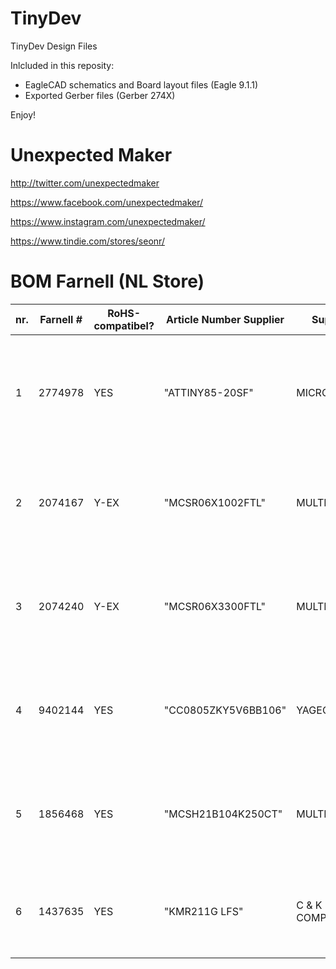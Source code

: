 # TinyDev
TinyDev Design Files

Inlcluded in this reposity:
- EagleCAD schematics and Board layout files (Eagle 9.1.1) 
- Exported Gerber files (Gerber 274X)

Enjoy!

# Unexpected Maker
http://twitter.com/unexpectedmaker

https://www.facebook.com/unexpectedmaker/

https://www.instagram.com/unexpectedmaker/

https://www.tindie.com/stores/seonr/



# BOM Farnell (NL Store)

| nr.		 | Farnell # | RoHS-compatibel? | Article Number Supplier | Supplier         	   | Description                                                                                     				|
|------------|-----------|------------------|-------------------------|------------------------|----------------------------------------------------------------------------------------------------------------|
| 1          | 2774978   | YES              | "ATTINY85-20SF"         | MICROCHIP              | "MICROCHIP  8 Bit Microcontroller, AVR ATtiny Family ATtiny85 Series Microcontrollers, 20 MHz, 8 KB, 512 Byte" |
| 2          | 2074167   | Y-EX             | "MCSR06X1002FTL"        | MULTICOMP              | "MULTICOMP  SMD Chip Resistor, 10 kohm, MCSR 06 Series, 75 V, Ceramic, 0603 [1608 Metric], 100 mW"             |
| 3          | 2074240   | Y-EX             | "MCSR06X3300FTL"        | MULTICOMP              | "MULTICOMP  SMD Chip Resistor, 330 ohm, MCSR 06 Series, 75 V, Ceramic, 0603 [1608 Metric], 100 mW"             |
| 4          | 9402144   | YES              | "CC0805ZKY5V6BB106"     | YAGEO                  | "YAGEO  SMD Multilayer Ceramic Capacitor, 0805 [2012 Metric], 10 µF, 10 V, +80%, -20%, Y5V, CC Series"         |
| 5          | 1856468   | YES              | "MCSH21B104K250CT"      | MULTICOMP              | "MULTICOMP  SMD Multilayer Ceramic Capacitor, 0805 [2012 Metric], 0.1 µF, 25 V, ± 10%, X7R, MCSH Series"       |
| 6          | 1437635   | YES              | "KMR211G LFS"           | C & K COMPONENTS       | "C & K COMPONENTS  Tactile Switch, Solder, Non Illuminated, KMR 2 series, 50 mA, 32 V, 1.2 N"                  |
